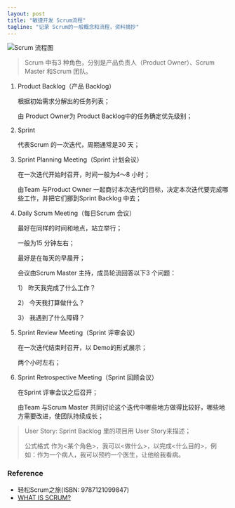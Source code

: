 ```yaml
---
layout: post
title: "敏捷开发 Scrum流程"
tagline: "记录 Scrum的一般概念和流程，资料摘抄"
---
```


![Scrum 流程图](./scrum_流程图.png)

>  Scrum 中有3 种角色，分别是产品负责人（Product Owner）、Scrum
> Master 和Scrum 团队。

1. Product Backlog（产品 Backlog）

   根据初始需求分解出的任务列表；

   由 Product Owner为 Product Backlog中的任务确定优先级别；

2. Sprint

   代表Scrum 的一次迭代，周期通常是30 天；

3. Sprint Planning Meeting（Sprint 计划会议）

   在一次迭代开始时召开，时间一般为4～8 小时；

   由Team 与Product Owner 一起商讨本次迭代的目标，决定本次迭代要完成哪些工作，并把它们挪到Sprint Backlog 中去；

4. Daily Scrum Meeting（每日Scrum 会议）

   最好在同样的时间和地点，站立举行；

   一般为15 分钟左右；

   最好是在每天的早晨开；

   会议由Scrum Master 主持，成员轮流回答以下3 个问题：

   1） 昨天我完成了什么工作？

   2） 今天我打算做什么？

   3） 我遇到了什么障碍？

5. Sprint Review Meeting（Sprint 评审会议）

   在一次迭代结束时召开，以 Demo的形式展示；

   两个小时左右；

6. Sprint Retrospective Meeting（Sprint 回顾会议）

   在Sprint 评审会议之后召开；

   由Team 与Scrum Master 共同讨论这个迭代中哪些地方做得比较好，哪些地方需要改进，使团队持续成长；

> User Story: Sprint Backlog 里的项目用 User Story来描述；
>
> 公式格式 作为<某个角色>，我可以<做什么>，以完成<什么目的>，例如：作为一个病人，我可以预约一个医生，让他给我看病。

### Reference

* 轻松Scrum之旅(ISBN: 9787121099847)
* [WHAT IS SCRUM?](https://www.scrum.org/resources/what-is-scrum)